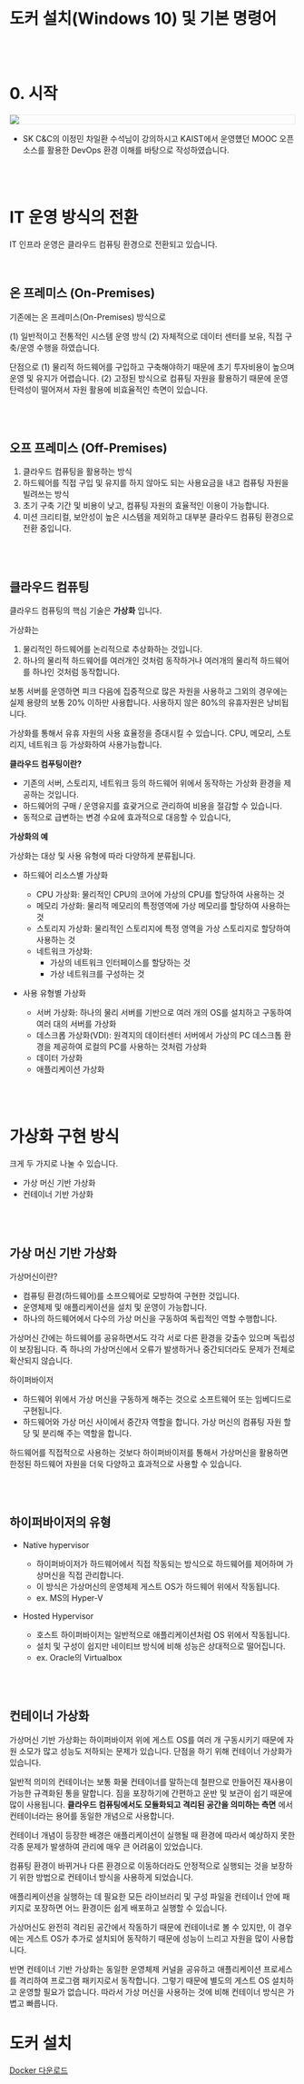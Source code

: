 # 도커 설치(Windows 10) 및 기본 명령어

<br />
<br />


# 0. 시작

<img src="./img/skcnc.jpg?raw=true" align="center" style="display: block; margin: 0px auto; display: block; height: auto; border:1px solid #eaeaea; padding: 0px;" width="" >

- SK C&C의 이정민 차일환 수석님이 강의하시고 KAIST에서 운영헀던 MOOC 오픈소스를 활용한 DevOps 환경 이해를 바탕으로 작성하였습니다.

<br />
<br />


# IT 운영 방식의 전환

IT 인프라 운영은 클라우드 컴퓨팅 환경으로 전환되고 있습니다. 

<br />

## 온 프레미스 (On-Premises)

기존에는 온 프레미스(On-Premises) 방식으로 

(1) 일반적이고 전통적인 시스템 운영 방식 
(2) 자체적으로 데이터 센터를 보유, 직접 구축/운영 수행을 하였습니다.

단점으로 
(1) 물리적 하드웨어를 구입하고 구축해야하기 때문에 초기 투자비용이 높으며 운영 및 유지가 어렵습니다. 
(2) 고정된 방식으로 컴퓨팅 자원을 활용하기 때문에 운영 탄력성이 떨어져서 자원 활용에 비효율적인 측면이 있습니다.

<br />
<br />


## 오프 프레미스 (Off-Premises)

1. 클라우드 컴퓨팅을 활용하는 방식
2. 하드웨어를 직접 구입 및 유지를 하지 않아도 되는 사용요금을 내고 컴퓨팅 자원을 빌려쓰는 방식
3. 초기 구축 기간 및 비용이 낮고, 컴퓨팅 자원의 효율적인 이용이 가능합니다.
4. 미션 크리티컬, 보안성이 높은 시스템을 제외하고 대부분 클라우드 컴퓨팅 환경으로 전환 중입니다.

<br />
<br />


## 클라우드 컴퓨팅

클라우드 컴퓨팅의 핵심 기술은 __가상화__ 입니다.

가상화는

1. 물리적인 하드웨어를 논리적으로 추상화하는 것입니다.
2. 하나의 물리적 하드웨어를 여러개인 것처럼 동작하거나 여러개의 물리적 하드웨어를 하나인 것처럼 동작합니다. 

보통 서버를 운영하면 피크 다음에 집중적으로 많은 자원을 사용하고 그외의 경우에는 실제 용량의 보통 20% 이하만 사용합니다. 사용하지 않은 80%의 유휴자원은 낭비됩니다. 

가상화를 통해서 유휴 자원의 사용 효율정을 증대시킬 수 있습니다. CPU, 메모리, 스토리지, 네트워크 등 가상화하여 사용가능합니다.

__클라우드 컴푸팅이란?__

- 기존의 서버, 스토리지, 네트워크 등의 하드웨어 위에서 동작하는 가상화 환경을 제공하는 것입니다.
- 하드웨어의 구매 / 운영유지를 효괒거으로 관리하여 비용을 절감할 수 있습니다.
- 동적으로 급변하는 변경 수요에 효과적으로 대응할 수 있습니다,

__가상화의 예__

가상화는 대상 및 사용 유형에 따라 다양하게 분류됩니다.

- 하드웨어 리소스별 가상화
    - CPU 가상화: 물리적인 CPU의 코어에 가상의 CPU를 할당하여 사용하는 것
    - 메모리 가상화: 물리적 메모리의 특정영역에 가상 메모리를 할당하여 사용하는 것
    - 스토리지 가상화: 물리적인 스토리지에 특정 영역을 가상 스토리지로 할당하여 사용하는 것
    - 네트워크 가상화: 
        - 가상의 네트워크 인터페이스를 할당하는 것
        - 가상 네트워크를 구성하는 것

- 사용 유형별 가상화
    - 서버 가상화: 하나의 물리 서버를 기반으로 여러 개의 OS를 설치하고 구동하여 여러 대의 서버를 가상화
    - 데스크롭 가상화(VDI): 원격지의 데이터센터 서버에서 가상의 PC 데스크톱 환경을  제공하여 로컬의 PC를 사용하는 것처럼 가상화
    - 데이터 가상화
    - 애플리케이션 가상화


<br />
<br />

# 가상화 구현 방식

크게 두 가지로 나눌 수 있습니다.

- 가상 머신 기반 가상화
- 컨테이너 기반 가상화

<br />
<br />


## 가상 머신 기반 가상화

가상머신이란?

- 컴퓨팅 환경(하드웨어)를 소프으웨어로 모방하여 구현한 것입니다.
- 운영체제 및 애플리케이션을 설치 및 운영이 가능합니다.
- 하나의 하드웨어에서 다수의 가상 머신을 구동하여 독립적인 역할 수행합니다.

가상머신 간에는 하드웨어를 공유하면서도 각각 서로 다른 환경을 갖출수 있으며 독립성이 보장됩니다. 즉 하나의 가상머신에서 오류가 발생하거나 중간되더라도 문제가 전체로 확산되지 않습니다. 

하이퍼바이저

- 하드웨어 위에서 가상 머신을 구동하게 해주는 것으로 소프트웨어 또는 임베디드로 구현됩니다. 
- 하드웨어와 가상 머신 사이에서 중간자 역할을 합니다. 가상 머신의 컴퓨팅 자원 할당 및 분리해 주는 역할을 합니다.

하드웨어를 직접적으로 사용하는 것보다 하이퍼바이저를 통해서 가상머신을 활용하면 한정된 하드웨어 자원을 더욱 다양하고 효과적으로 사용할 수 있습니다.

<br />
<br />


## 하이퍼바이저의 유형


- Native hypervisor
    - 하이퍼바이저가 하드웨어에서 직접 작동되는 방식으로 하드웨어를 제어하며 가상머신을 직접 관리합니다.
    - 이 방식은 가상머신의 운영체제 게스트 OS가 하드웨어 위에서 작동됩니다. 
    - ex. MS의 Hyper-V

- Hosted Hypervisor
    - 호스트 하이퍼바이저는 일반적으로 애플리케이션처럼 OS 위에서 작동됩니다.
    - 설치 및 구성이 쉽지만 네이티브 방식에 비해 성능은 상대적으로 떨어집니다. 
    - ex. Oracle의 Virtualbox


<br />
<br />


## 컨테이너 가상화

가상머신 기반 가상화는 하이퍼바이저 위에 게스트 OS를 여러 개 구동시키기 때문에 자원 소모가 많고 성능도 저하되는 문제가 있습니다. 단점을 하기 위해 컨테이너 가상화가 있습니다.

일반적 의미의 컨테이너는 보통 화물 컨테이너를 말하는데 철판으로 만들어진 재사용이 가능한 규격화된 통을 말합니다. 짐을 포장하기에 간편하고 운반 및 보관이 쉽기 때문에 많이 사용됩니다. __클라우드 컴퓨팅에서도 모듈화되고 격리된 공간을 의미하는 측면__ 에서 컨테이너라는 용어를 동일한 개념으로 사용합니다.

컨테이너 개념이 등장한 배경은 애플리케이션이 실행될 때 환경에 따라서 예상하지 못한 각종 문제가 발생하여 관리에 매우 큰 어려움이 있었습니다.

컴퓨팅 환경이 바뀌거나 다른 환경으로 이동하더라도 안정적으로 실행되는 것을 보장하기 위한 방법으로 컨테이너 방식을 사용하게 되었습니다.

애플리케이션을 실행하는 데 필요한 모든 라이브러리 및 구성 파일을 컨테이너 안에 패키지로 포장하면 어느 환경이든 쉽게 배포하고 실행할 수 있습니다.


가상머신도 완전히 격리된 공간에서 작동하기 때문에 컨테이너로 볼 수 있지만, 이 경우에는 게스트 OS가 추가로 설치되어 동작하기 때문에 성능이 느리고 자원을 많이 사용합니다. 

반면 컨테이너 기반 가상화는 동일한 운영체제 커널을 공유하고 애플리케이션 프로세스를 격리하여 프로그램 패키지로서 동작합니다. 그렇기 때문에 별도의 게스트 OS 설치하고 운영할 필요가 없습니다. 따라서 가상 머신을 사용하는 것에 비해 컨테이너 방식은 가볍고 빠릅니다.





# 도커 설치



<a href="https://docs.docker.com/docker-for-windows/install/#download-docker-for-windows">Docker 다운로드</a>





<br />
<br />

